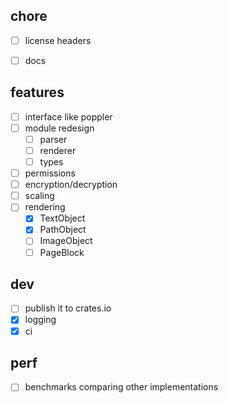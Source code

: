 
## chore

- [ ] license headers
- [ ] docs


## features

- [ ] interface like poppler
- [ ] module redesign
    - [ ] parser
    - [ ] renderer
    - [ ] types
- [ ] permissions
- [ ] encryption/decryption
- [ ] scaling
- [ ] rendering
    - [x] TextObject
    - [x] PathObject
    - [ ] ImageObject
    - [ ] PageBlock

## dev

- [ ] publish it to crates.io
- [x] logging
- [x] ci

## perf

- [ ] benchmarks comparing other implementations
